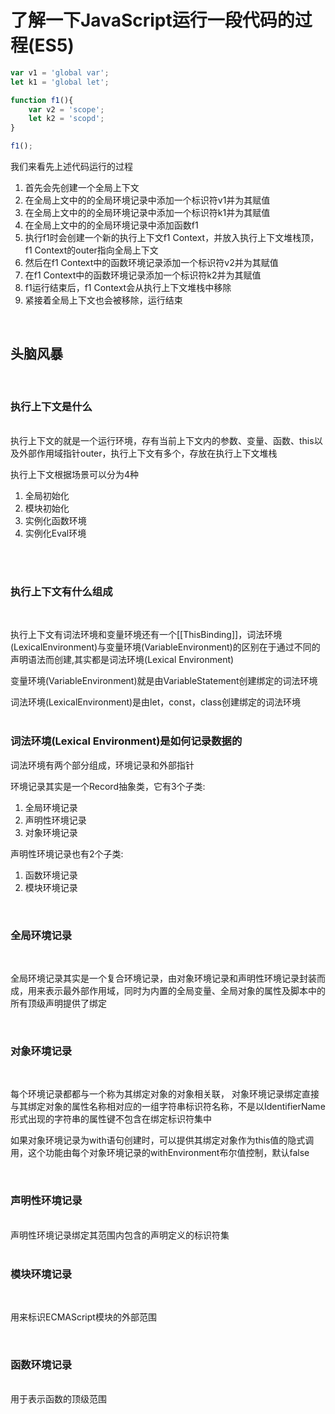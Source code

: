 # 了解一下JavaScript运行一段代码的过程(ES5)

```javascript
var v1 = 'global var';
let k1 = 'global let';

function f1(){
    var v2 = 'scope';
    let k2 = 'scopd';
}

f1();

```
我们来看先上述代码运行的过程
1. 首先会先创建一个全局上下文
2. 在全局上文中的的全局环境记录中添加一个标识符v1并为其赋值
3. 在全局上文中的的全局环境记录中添加一个标识符k1并为其赋值
4. 在全局上文中的的全局环境记录中添加函数f1
5. 执行f1时会创建一个新的执行上下文f1 Context，并放入执行上下文堆栈顶，f1 Context的outer指向全局上下文
6. 然后在f1 Context中的函数环境记录添加一个标识符v2并为其赋值
7. 在f1 Context中的函数环境记录添加一个标识符k2并为其赋值
8. f1运行结束后，f1 Context会从执行上下文堆栈中移除
9. 紧接着全局上下文也会被移除，运行结束


<br/>


## 头脑风暴
<br/>

### 执行上下文是什么
<br/>
执行上下文的就是一个运行环境，存有当前上下文内的参数、变量、函数、this以及外部作用域指针outer，执行上下文有多个，存放在执行上下文堆栈

执行上下文根据场景可以分为4种
1. 全局初始化
2. 模块初始化
3. 实例化函数环境
4. 实例化Eval环境


<br/>
<br/>

### 执行上下文有什么组成
<br/>

执行上下文有词法环境和变量环境还有一个[[ThisBinding]]，词法环境(LexicalEnvironment)与变量环境(VariableEnvironment)的区别在于通过不同的声明语法而创建,其实都是词法环境(Lexical Environment)


变量环境(VariableEnvironment)就是由VariableStatement创建绑定的词法环境

词法环境(LexicalEnvironment)是由let，const，class创建绑定的词法环境
<br/>
<br/>

### 词法环境(Lexical Environment)是如何记录数据的

词法环境有两个部分组成，环境记录和外部指针

环境记录其实是一个Record抽象类，它有3个子类:
1. 全局环境记录
2. 声明性环境记录
3. 对象环境记录

声明性环境记录也有2个子类:
1. 函数环境记录
2. 模块环境记录

<br/>

### 全局环境记录
<br/>

全局环境记录其实是一个复合环境记录，由对象环境记录和声明性环境记录封装而成，用来表示最外部作用域，同时为内置的全局变量、全局对象的属性及脚本中的所有顶级声明提供了绑定

<br/>

### 对象环境记录
<br/>

每个环境记录都都与一个称为其绑定对象的对象相关联，
对象环境记录绑定直接与其绑定对象的属性名称相对应的一组字符串标识符名称，不是以IdentifierName形式出现的字符串的属性键不包含在绑定标识符集中

如果对象环境记录为with语句创建时，可以提供其绑定对象作为this值的隐式调用，这个功能由每个对象环境记录的withEnvironment布尔值控制，默认false

<br/>


### 声明性环境记录

<br/>
声明性环境记录绑定其范围内包含的声明定义的标识符集

<br/>
<br/>

### 模块环境记录

<br/>

用来标识ECMAScript模块的外部范围


<br/>

### 函数环境记录
<br/>
用于表示函数的顶级范围


